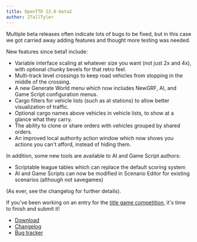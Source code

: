 ```yaml
---
title: OpenTTD 13.0-beta2
author: 2TallTyler
---
```


Multiple beta releases often indicate lots of bugs to be fixed, but in this case we got carried away adding features and thought more testing was needed.

New features since beta1 include:
* Variable interface scaling at whatever size you want (not just 2x and 4x), with optional chunky bevels for that retro feel.
* Multi-track level crossings to keep road vehicles from stopping in the middle of the crossing.
* A new Generate World menu which now includes NewGRF, AI, and Game Script configuration menus.
* Cargo filters for vehicle lists (such as at stations) to allow better visualization of traffic.
* Optional cargo names above vehicles in vehicle lists, to show at a glance what they carry.
* The ability to clone or share orders with vehicles grouped by shared orders.
* An improved local authority action window which now shows you actions you can't afford, instead of hiding them.

In addition, some new tools are available to AI and Game Script authors:
* Scriptable league tables which can replace the default scoring system
* AI and Game Scripts can now be modified in Scenario Editor for existing scenarios (although not savegames)

(As ever, see the changelog for further details).

If you've been working on an entry for the [title game competition](https://www.tt-forums.net/viewtopic.php?t=90357), it's time to finish and submit it!

* [Download](https://www.openttd.org/downloads/openttd-releases/testing.html)
* [Changelog](https://cdn.openttd.org/openttd-releases/13.0-beta2/changelog.txt)
* [Bug tracker](https://github.com/OpenTTD/OpenTTD/issues)
